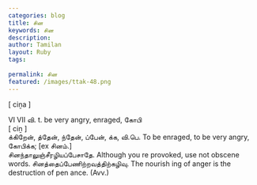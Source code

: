 ```yaml
---
categories: blog
title: சின
keywords: சின
description: 
author: Tamilan
layout: Ruby
tags: 
 
permalink: சின
featured: /images/ttak-48.png
---
```

  
[ ciṉa ]  
  
VI VII வி. t. be very angry, enraged, கோபி  
[ ciṉ ]  
க்கிறேன், த்தேன், ந்தேன், ப்பேன், க்க, வி.பெ. To be enraged, to be very angry, கோபிக்க; [ex சினம்.]  
சினந்தாலுஞ்சீரழியப்பேசாதே. Although you re provoked, use not obscene words. சினத்தைப்பேணிற்றவத்திற்கழிவு. The nourish ing of anger is the destruction of pen ance. (Avv.)